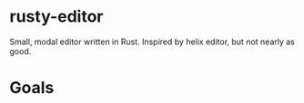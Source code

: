 # rusty-editor

Small, modal editor written in Rust. Inspired by helix editor, but not nearly as good.

# Goals
